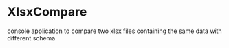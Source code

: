 # XlsxCompare
console application to compare two xlsx files containing the same data with different schema
